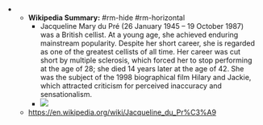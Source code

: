 - 
    - **Wikipedia Summary:** #rm-hide #rm-horizontal
        - Jacqueline Mary du Pré  (26 January 1945 – 19 October 1987) was a British cellist. At a young age, she achieved enduring mainstream popularity. Despite her short career, she is regarded as one of the greatest cellists of all time.
Her career was cut short by multiple sclerosis, which forced her to stop performing at the age of 28; she died 14 years later at the age of 42.
She was the subject of the 1998 biographical film Hilary and Jackie, which attracted criticism for perceived inaccuracy and sensationalism.
        - ![](https://upload.wikimedia.org/wikipedia/commons/f/f6/%281%29Jacqueline_du_Pr%C3%A9-2.jpg)
    - https://en.wikipedia.org/wiki/Jacqueline_du_Pr%C3%A9
